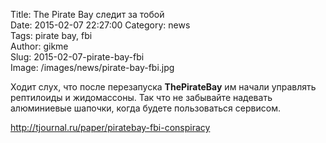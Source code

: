 Title: The Pirate Bay следит за тобой  
Date: 2015-02-07 22:27:00 
Category: news  
Tags: pirate bay, fbi  
Author: gikme  
Slug: 2015-02-07-pirate-bay-fbi  
Image: /images/news/pirate-bay-fbi.jpg  

Ходит слух, что после перезапуска **ThePirateBay** им начали управлять рептилоиды и жидомассоны. Так что не забывайте надевать алюминиевые шапочки, когда будете пользоваться сервисом.

<http://tjournal.ru/paper/piratebay-fbi-conspiracy>
